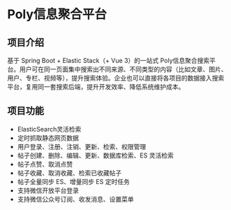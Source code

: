 # Poly信息聚合平台

## 项目介绍

基于 Spring Boot + Elastic Stack（+ Vue 3）的一站式 Poly信息聚合搜索平台。用户可在同一页面集中搜索出不同来源、不同类型的内容（比如文章、图片、用户、专栏、视频等），提升搜索体验。企业也可以直接将各项目的数据接入搜索平台，复用同一套搜索后端，提升开发效率、降低系统维护成本。

## 项目功能
- ElasticSearch灵活检索
- 定时抓取静态网页数据
- 用户登录、注册、注销、更新、检索、权限管理
- 帖子创建、删除、编辑、更新、数据库检索、ES 灵活检索
- 帖子点赞、取消点赞
- 帖子收藏、取消收藏、检索已收藏帖子
- 帖子全量同步 ES、增量同步 ES 定时任务
- 支持微信开放平台登录
- 支持微信公众号订阅、收发消息、设置菜单
